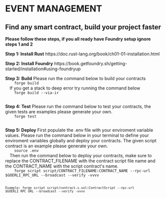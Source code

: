 # EVENT MANAGEMENT

## Find any smart contract, build your project faster


<p>
  <strong>Please follow these steps, if you all ready have Foundry setup ignore steps 1 and 2</strong>
</p>

<p>
  <strong> Step 1: Install Rust</strong>
  https://doc.rust-lang.org/book/ch01-01-installation.html
</p>

<p>
  <strong> Step 2: Install Foundry</strong>
  https://book.getfoundry.sh/getting-started/installation#using-foundryup
</p>

<p>
  <strong> Step 3: Build</strong>
  Please run the command below to build your contracts
  <code>
    forge build
  </code>
  If you get a stack to deep error try running the command below
  <code>
    forge build --via-ir 
  </code> 
</p>

<p>
  <strong> Step 4: Test</strong>
  Please run the command below to test your contracts, the given tests are examples please generate your own.
  <code>
    forge test
  </code>
</p>

<p>
  <strong> Step 5: Deploy</strong>
  First populate the .env file with your enviroment variable values.
  Please run the command below in your terminal to define your enviroment variables globally and deploy your contracts. The given script contract is an example please generate your own.
  <code>
    source .env
  </code>
  Then run the command below to deploy your contracts, make sure to replace the CONTRACT_FILENAME with the contract script file name and the CONTRACT_NAME with the script contract's name.
  <code>
    forge script script/CONTRACT_FILENAME:CONTRACT_NAME --rpc-url $GOERLI_RPC_URL --broadcast --verify -vvvv

    Example: forge script script/contract.s.sol:ContractScript --rpc-url $GOERLI_RPC_URL --broadcast --verify -vvvv
  </code>
</p>
